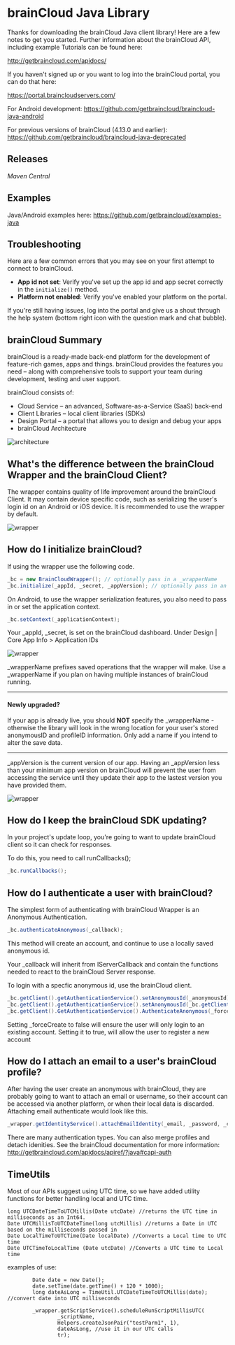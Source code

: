 # brainCloud Java Library

Thanks for downloading the brainCloud Java client library! Here are a few notes to get you started. Further information about the brainCloud API, including example Tutorials can be found here:

http://getbraincloud.com/apidocs/

If you haven't signed up or you want to log into the brainCloud portal, you can do that here:

https://portal.braincloudservers.com/

For Android development:
https://github.com/getbraincloud/braincloud-java-android

For previous versions of brainCloud (4.13.0 and earlier):
https://github.com/getbraincloud/braincloud-java-deprecated

## Releases

*Maven Central*

## Examples

Java/Android examples here: https://github.com/getbraincloud/examples-java

## Troubleshooting

Here are a few common errors that you may see on your first attempt to connect to brainCloud.

- **App id not set**: Verify you've set up the app id and app secret correctly in the `initialize()` method.
- **Platform not enabled**: Verify you've enabled your platform on the portal.

If you're still having issues, log into the portal and give us a shout through the help system (bottom right icon with the question mark and chat bubble).

## brainCloud Summary

brainCloud is a ready-made back-end platform for the development of feature-rich games, apps and things. brainCloud provides the features you need – along with comprehensive tools to support your team during development, testing and user support.

brainCloud consists of:
- Cloud Service – an advanced, Software-as-a-Service (SaaS) back-end
- Client Libraries – local client libraries (SDKs)
- Design Portal – a portal that allows you to design and debug your apps
- brainCloud Architecture

![architecture](/Screenshots/bc-architecture.png?raw=true)

## What's the difference between the brainCloud Wrapper and the brainCloud Client?
The wrapper contains quality of life improvement around the brainCloud Client. It may contain device specific code, such as serializing the user's login id on an Android or iOS device.
It is recommended to use the wrapper by default.

![wrapper](/Screenshots/bc-wrapper.png?raw=true)

## How do I initialize brainCloud?
If using the wrapper use the following code.
```java
_bc = new BrainCloudWrapper(); // optionally pass in a _wrapperName
_bc.initialize(_appId, _secret, _appVersion); // optionally pass in an _applicationContext
```
On Android, to use the wrapper serialization features, you also need to pass in or set the application context.
```java
_bc.setContext(_applicationContext);
```
Your _appId, _secret, is set on the brainCloud dashboard. Under Design | Core App Info > Application IDs

![wrapper](/Screenshots/bc-ids.png?raw=true)

_wrapperName prefixes saved operations that the wrapper will make. Use a _wrapperName if you plan on having multiple instances of brainCloud running.


----------------

#### Newly upgraded?
If your app is already live, you should **NOT** specify the _wrapperName - otherwise the library will look in the wrong location for your user's stored anonymousID and profileID information. Only add a name if you intend to alter the save data.

---------------


_appVersion is the current version of our app. Having an _appVersion less than your minimum app version on brainCloud will prevent the user from accessing the service until they update their app to the lastest version you have provided them.

![wrapper](/Screenshots/bc-minVersions.png?raw=true)

## How do I keep the brainCloud SDK updating?
In your project's update loop, you're going to want to update brainCloud client so it can check for responses.

To do this, you need to call runCallbacks();

```java
_bc.runCallbacks();
```

## How do I authenticate a user with brainCloud?
The simplest form of authenticating with brainCloud Wrapper is an Anonymous Authentication.
```java
_bc.authenticateAnonymous(_callback);
```
This method will create an account, and continue to use a locally saved anonymous id.

Your _callback will inherit from IServerCallback and contain the functions needed to react to the brainCloud Server response.


To login with a specfic anonymous id, use the brainCloud client.
```java
_bc.getClient().getAuthenticationService().setAnonymousId(_anonymousId); // re-use an Anon id
_bc.getClient().getAuthenticationService().setAnonymousId(_bc.getClient().getAuthenticationService().generateAnonymousId()); // or use brainCloud to generate one
_bc.getClient().GetAuthenticationService().AuthenticateAnonymous(_forceCreate, _callback);
```
Setting _forceCreate to false will ensure the user will only login to an existing account. Setting it to true, will allow the user to register a new account

## How do I attach an email to a user's brainCloud profile?
After having the user create an anonymous with brainCloud, they are probably going to want to attach an email or username, so their account can be accessed via another platform, or when their local data is discarded.
Attaching email authenticate would look like this.
```java
_wrapper.getIdentityService().attachEmailIdentity(_email, _password, _callback);
```
There are many authentication types. You can also merge profiles and detach idenities. See the brainCloud documentation for more information:
http://getbraincloud.com/apidocs/apiref/?java#capi-auth

## TimeUtils
Most of our APIs suggest using UTC time, so we have added utility functions for better handling local and UTC time.
```
long UTCDateTimeToUTCMillis(Date utcDate) //returns the UTC time in milliseconds as an Int64.
Date UTCMillisToUTCDateTime(long utcMillis) //returns a Date in UTC based on the milliseconds passed in
Date LocalTimeToUTCTime(Date localDate) //Converts a Local time to UTC time
Date UTCTimeToLocalTime (Date utcDate) //Converts a UTC time to Local time
```
examples of use:
```
        Date date = new Date();
        date.setTime(date.getTime() + 120 * 1000);
        long dateAsLong = TimeUtil.UTCDateTimeToUTCMillis(date); //convert date into UTC milliseconds

        _wrapper.getScriptService().scheduleRunScriptMillisUTC(
                _scriptName,
                Helpers.createJsonPair("testParm1", 1),
                dateAsLong, //use it in our UTC calls
                tr);
```
